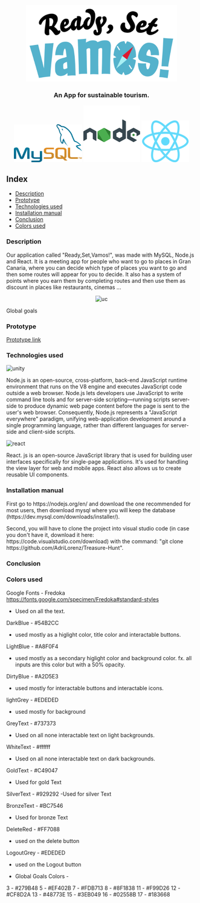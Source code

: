 <br/>
<div align="center">
  <a href="https://github.com/AdriLorenz/Treasure-Hunt">
    <img src="client/src/assets/icons/RSVamos_Logo.png" alt="Logo" width="400" />
  </a>

  <h3 align="center">An App for sustainable tourism.</h3>
  <div flex-direction="row" align-items="center">
    <img src="documentation/assets/icons/mysql.png" alt="MySQL" width="180" height="100"/>
    <img src="documentation/assets/icons/node.png" alt="NodeJS" width="150" />
    <img src="documentation/assets/icons/react.png" alt="React" height="110" />
  </div>

</div>

<h2>Index</h2>

* [Description](#description)
* [Prototype](#prototype)
* [Technologies used](#technologies-used)
* [Installation manual](#installation-manual)
* [Conclusion](#conclusion)
* [Colors used](#colors-used)


<h3>Description</h3>
<p>Our application called "Ready,Set,Vamos!", was made with MySQL, Node.js and React. It is a meeting app for people who want to go to places in Gran Canaria, where you can decide which type of places you want to go and then some routes will appear for you to decide. It also has a system of points where you earn them by completing routes and then use them as discount in places like restaurants, cinemas ...</p>
<div align="center">
  <img width="400" alt="uc" src="https://user-images.githubusercontent.com/77303061/159698933-7a70140a-4da9-4b92-9517-eede60b4fc2a.jpg">
</div>
<p>Global goals</p>

<h3>Prototype</h3>
<p><a href="https://xd.adobe.com/view/ad519491-90ca-4e75-81d8-0cf3004bf9b9-f802/">Prototype link</a></p>

<h3></h3>
<h3></h3>

<h3>Technologies used</h3>
<img width="180" alt="unity" src="https://user-images.githubusercontent.com/77303061/146060764-70a810a6-ecdc-4886-9147-4902364e73cb.png">
<p>Node.js is an open-source, cross-platform, back-end JavaScript runtime environment that runs on the V8 engine and executes JavaScript code outside a web browser. Node.js lets developers use JavaScript to write command line tools and for server-side scripting—running scripts server-side to produce dynamic web page content before the page is sent to the user's web browser. Consequently, Node.js represents a "JavaScript everywhere" paradigm, unifying web-application development around a single programming language, rather than different languages for server-side and client-side scripts.</p>

<img width="180" alt="react" src="https://user-images.githubusercontent.com/77303061/159705928-062194d1-4fe0-47cf-9b9c-abaebcc315b3.png">
<p>React. js is an open-source JavaScript library that is used for building user interfaces specifically for single-page applications. It's used for handling the view layer for web and mobile apps. React also allows us to create reusable UI components.</p>

<h3>Installation manual</h3>
<p>First go to https://nodejs.org/en/ and download the one recommended for most users, then download mysql where you will keep the database (https://dev.mysql.com/downloads/installer/).</p>
<p>Second, you will have to clone the project into visual studio code (in case you don't have it, download it here: https://code.visualstudio.com/download) with the command: "git clone https://github.com/AdriLorenz/Treasure-Hunt".</p>

<h3>Conclusion</h3>

<h3>Colors used</h3>

Google Fonts - Fredoka
https://fonts.google.com/specimen/Fredoka#standard-styles
- Used on all the text.

DarkBlue - #54B2CC
- used mostly as a higlight color, title color and interactable buttons.

LightBlue - #A8F0F4
- used mostly as a secondary higlight color and background color. fx. all inputs are this color but with a 50% opacity.

DirtyBlue - #A2D5E3
- used mostly for interactable buttons and interactable icons.

lightGrey - #EDEDED
- used mostly for background

GreyText - #737373
- Used on all none interactable text on light backgrounds.

WhiteText - #ffffff
- Used on all none interactable text on dark backgrounds.

GoldText - #C49047
- Used for gold Text

SilverText - #929292
-Used for silver Text

BronzeText - #BC7546
- Used for bronze Text

DeleteRed - #FF7088
- used on the delete button

LogoutGrey - #EDEDED
- used on the Logout button


- Global Goals Colors -

3 - #279B48
5 - #EF402B
7 - #FDB713
8 - #8F1838
11 - #F99D26
12 - #CF8D2A
13 - #48773E
15 - #3EB049
16 - #02558B
17 - #183668
